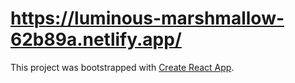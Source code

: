 # https://luminous-marshmallow-62b89a.netlify.app/

This project was bootstrapped with [Create React App](https://github.com/facebook/create-react-app).
